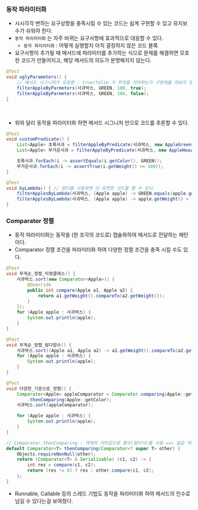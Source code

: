 ### 동작 파라미터화
- 시시각각 변하는 요구상항을 충족시킬 수 있는 코드는 쉽게 구현할 수 있고 유지보수가 쉬워야 한다.
- `동작 파리미터화` 는 자주 바뀌는 요구사항에 효과적으로 대응할 수 있다.
  - `동작 파리미터화` : 어떻게 실행할지 아직 결정하지 않은 코드 블록
- 요구사항이 추가될 때 메서드에 파라미터를 추가하는 식으로 문제를 해결하면 모호한 코드가 만들어지고, 해당 메서드의 의도가 분명해지지 않는다.

``` java
@Test
void uglyParameters() {
    // 메서드 시그니처가 모호함 : true/false 가 무엇을 의미하는지 구현체를 까보지 않으면 추론할 수 없다.
    filterAppleByParmeters(사과박스, GREEN, 100, true);
    filterAppleByParmeters(사과박스, GREEN, 200, false);
}
```

<br/>

- 위와 달리 동작을 파라미터화 하면 메서드 시그니처 만으로 코드를 추론할 수 있다.
``` java
@Test
void customPredicate() {
    List<Apple> 초록사과 = filterAppleByPredicate(사과박스, new AppleGreenColorPredicate());
    List<Apple> 무거운사과 = filterAppleByPredicate(사과박스, new AppleHeavyPredicate());

    초록사과.forEach(i -> assertEquals(i.getColor(), GREEN));
    무거운사과.forEach(i -> assertTrue(i.getWeight() >= 100));
}

@Test
void byLambda() { // 람다를 사용하면 더 유연한 코드를 짤 수 있다.
    filterApplesByLambda(사과박스, (Apple apple) -> GREEN.equals(apple.getColor()));
    filterApplesByLambda(사과박스, (Apple apple) -> apple.getWeight() > 100);
}
``` 

### Comparator 정렬
- 동작 파라미터화는 동작을 (한 조각의 코드로) 캡슐화하여 메서드로 전달하는 패턴이다.
- Comparator 정렬 조건을 파라미터화 하여 다양한 정렬 조건을 충족 시킬 수도 있다.

``` java
@Test
void 무게순_정렬_익명클래스() {
    사과박스.sort(new Comparator<Apple>() {
        @Override
        public int compare(Apple a1, Apple a2) {
            return a1.getWeight().compareTo(a2.getWeight());
        }
    });
    for (Apple apple : 사과박스) {
        System.out.println(apple);
    }
}

@Test
void 무게순_정렬_람다함수() {
    사과박스.sort((Apple a1, Apple a2) -> a1.getWeight().compareTo(a2.getWeight()));  // Comparator.comparing(Apple::getWeight)
    for (Apple apple : 사과박스) {
        System.out.println(apple);
    }
}

@Test
void 다양한_기준으로_정렬() {
    Comparator<Apple> appleComparator = Comparator.comparing(Apple::getWeight)
        .thenComparing(Apple::getColor);
    사과박스.sort(appleComparator);

    for (Apple apple : 사과박스) {
        System.out.println(apple);
    }
}
```

``` java
// Comparator.thenComparing : 객체의 리턴값으로 함수(람다식)를 사용 ==> 일급 객체
default Comparator<T> thenComparing(Comparator<? super T> other) {
    Objects.requireNonNull(other);
    return (Comparator<T> & Serializable) (c1, c2) -> {
        int res = compare(c1, c2);
        return (res != 0) ? res : other.compare(c1, c2);
    };
}

```


- Runnable, Callable 등의 스레드 기법도 동작을 파라미터화 하여 메서드의 인수로 넘길 수 있다는걸 보여줬다. 
